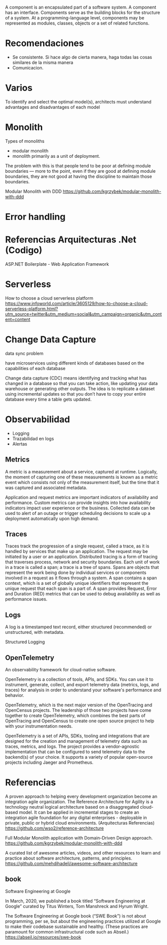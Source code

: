 

 A component is an encapsulated part of a software system. A component has an interface. Components serve as the building blocks for the structure of a system. At a programming-language level, components may be represented as modules, classes, objects or a set of related functions.
 
 
# Recomendaciones

- Se consistente. Si hace algo de cierta manera, haga todas las cosas similares de la misma manera
- Comunicacion.

# Varios

To identify and select the optimal model(s), architects must understand advantages and disadvantages of each model 


# Monolith

Types of monoliths

- modular monolith
- monolith primarily as a unit of deployment.


The problem with this is that people tend to be poor at defining module boundaries — more to the point, even if they are good at defining module boundaries, they are not good at having the discipline to maintain those boundaries. 

Modular Monolith with DDD
https://github.com/kgrzybek/modular-monolith-with-ddd
 
 
# Error handling


# Referencias Arquitecturas .Net (Codigo)

ASP.NET Boilerplate - Web Application Framework 


# Serverless 
How to choose a cloud serverless platform
https://www.infoworld.com/article/3605129/how-to-choose-a-cloud-serverless-platform.html?utm_source=twitter&utm_medium=social&utm_campaign=organic&utm_content=content


# Change Data Capture

data sync problem
 
have microservices using different kinds of databases based on the capabilities of each database

Change data capture (CDC) means identifying and tracking what has changed in a database so that you can take action, like updating your data warehouse or generating other outputs. The idea is to replicate a dataset using incremental updates so that you don’t have to copy your entire database every time a table gets updated.

# Observabilidad 

- Logging
- Trazabilidad en logs
- Alertas

## Metrics

A metric is a measurement about a service, captured at runtime. Logically, the moment of capturing one of these measurements is known as a metric event which consists not only of the measurement itself, but the time that it was captured and associated metadata.

Application and request metrics are important indicators of availability and performance. Custom metrics can provide insights into how availability indicators impact user experience or the business. Collected data can be used to alert of an outage or trigger scheduling decisions to scale up a deployment automatically upon high demand.

## Traces

Traces track the progression of a single request, called a trace, as it is handled by services that make up an application. The request may be initiated by a user or an application. Distributed tracing is a form of tracing that traverses process, network and security boundaries. Each unit of work in a trace is called a span; a trace is a tree of spans. Spans are objects that represent the work being done by individual services or components involved in a request as it flows through a system. A span contains a span context, which is a set of globally unique identifiers that represent the unique request that each span is a part of. A span provides Request, Error and Duration (RED) metrics that can be used to debug availability as well as performance issues.

## Logs

A log is a timestamped text record, either structured (recommended) or unstructured, with metadata.

Structured Logging

## OpenTelemetry 

An observability framework for cloud-native software.

OpenTelemetry is a collection of tools, APIs, and SDKs. You can use it to instrument, generate, collect, and export telemetry data (metrics, logs, and traces) for analysis in order to understand your software's performance and behavior.

OpenTelemetry, which is the next major version of the OpenTracing and OpenCensus projects. The leadership of those two projects have come together to create OpenTelemetry, which combines the best parts of OpenTracing and OpenCensus to create one open source project to help with your instrumentation needs.

OpenTelemetry is a set of APIs, SDKs, tooling and integrations that are designed for the creation and management of telemetry data such as traces, metrics, and logs. The project provides a vendor-agnostic implementation that can be configured to send telemetry data to the backend(s) of your choice. It supports a variety of popular open-source projects including Jaeger and Prometheus.

# Referencias

A proven approach to helping every development organization become an integration agile organization. The Reference Architecture for Agility is a technology neutral logical architecture based on a disaggregated cloud-based model. It can be applied in incremental stages to create an integration agile foundation for any digital enterprises - deployable in private, public or hybrid cloud environments.
(Arquitecturas Referencias)
https://github.com/wso2/reference-architecture


 Full Modular Monolith application with Domain-Driven Design approach. 
https://github.com/kgrzybek/modular-monolith-with-ddd



 A curated list of awesome articles, videos, and other resources to learn and practice about software architecture, patterns, and principles. 
 https://github.com/mehdihadeli/awesome-software-architecture
 
 ## book
 
 Software Engineering at Google

In March, 2020, we published a book titled “Software Engineering at Google” curated by Titus Winters, Tom Manshreck and Hyrum Wright.

The Software Engineering at Google book (“SWE Book”) is not about programming, per se, but about the engineering practices utilized at Google to make their codebase sustainable and healthy. (These practices are paramount for common infrastructural code such as Abseil.)
 https://abseil.io/resources/swe-book